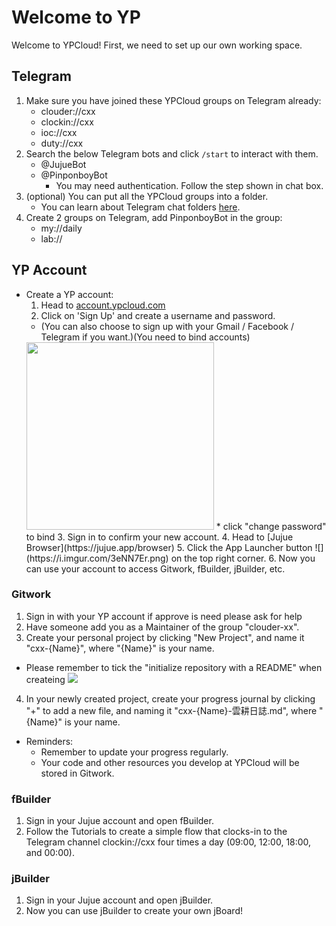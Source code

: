 # Welcome to YP

Welcome to YPCloud! 
First, we need to set up our own working space.

## Telegram
1. Make sure you have joined these YPCloud groups on Telegram already:
    * clouder://cxx
    * clockin://cxx
    * ioc://cxx
    * duty://cxx
2. Search the below Telegram bots and click `/start` to interact with them.
    * @JujueBot
    * @PinponboyBot
      * You may need authentication. Follow the step shown in chat box.
3. (optional) You can put all the YPCloud groups into a folder.
    * You can learn about Telegram chat folders [here](https://telegram.org/blog/folders).
4. Create 2 groups on Telegram, add PinponboyBot in the group:
    * my://daily
    * lab://

## YP Account
* Create a YP account:
    1. Head to [account.ypcloud.com](https://account.ypcloud.com/#/login)
    2. Click on 'Sign Up' and create a username and password.
    * (You can also choose to sign up with your Gmail / Facebook / Telegram if you want.)(You need to bind accounts)
    <img src="https://i.imgur.com/TAbqWvv.png" width=300 height=300> 
    * click "change password" to bind
    3. Sign in to confirm your new account.
    4. Head to [Jujue Browser](https://jujue.app/browser)
    5. Click the App Launcher button ![](https://i.imgur.com/3eNN7Er.png) on the top right corner.
    6. Now you can use your account to access Gitwork, fBuilder, jBuilder, etc.

### Gitwork
1. Sign in with your YP account if approve is need please ask for help
2. Have someone add you as a Maintainer of the group "clouder-xx".
3. Create your personal project by clicking "New Project", and name it "cxx-{Name}", where "{Name}" is your name.
* Please remember to tick the "initialize repository with a README" when createing 
![](https://i.imgur.com/H4ZX5na.png)
4. In your newly created project, create your progress journal by clicking "+" to add a new file, and naming it "cxx-{Name}-雲耕日誌.md", where "{Name}" is your name.

* Reminders: 
    * Remember to update your progress regularly.
    * Your code and other resources you develop at YPCloud will be stored in Gitwork.

### fBuilder
1. Sign in your Jujue account and open fBuilder.
2. Follow the Tutorials to create a simple flow that clocks-in to the Telegram channel clockin://cxx four times a day (09:00, 12:00, 18:00, and 00:00).

### jBuilder
1. Sign in your Jujue account and open jBuilder.
2. Now you can use jBuilder to create your own jBoard!
